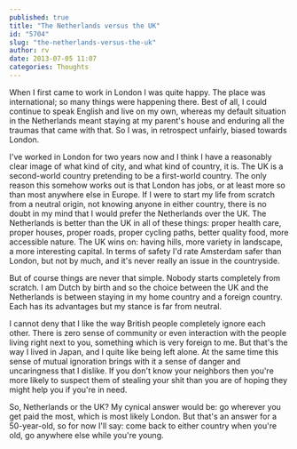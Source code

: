 ```yaml
---
published: true
title: "The Netherlands versus the UK"
id: "5704"
slug: "the-netherlands-versus-the-uk"
author: rv
date: 2013-07-05 11:07
categories: Thoughts
---
```

When I first came to work in London I was quite happy. The place was international; so many things were happening there. Best of all, I could continue to speak English and live on my own, whereas my default situation in the Netherlands meant staying at my parent's house and enduring all the traumas that came with that. So I was, in retrospect unfairly, biased towards London.

I've worked in London for two years now and I think I have a reasonably clear image of what kind of city, and what kind of country, it is. The UK is a second-world country pretending to be a first-world country. The only reason this somehow works out is that London has jobs, or at least more so than most anywhere else in Europe. If I were to start my life from scratch from a neutral origin, not knowing anyone in either country, there is no doubt in my mind that I would prefer the Netherlands over the UK. The Netherlands is better than the UK in all of these things: proper health care, proper houses, proper roads, proper cycling paths, better quality food, more accessible nature. The UK wins on: having hills, more variety in landscape, a more interesting capital. In terms of safety I'd rate Amsterdam safer than London, but not by much, and it's never really an issue in the countryside.

But of course things are never that simple. Nobody starts completely from scratch. I am Dutch by birth and so the choice between the UK and the Netherlands is between staying in my home country and a foreign country. Each has its advantages but my stance is far from neutral.

I cannot deny that I like the way British people completely ignore each other. There is zero sense of community or even interaction with the people living right next to you, something which is very foreign to me. But that's the way I lived in Japan, and I quite like being left alone. At the same time this sense of mutual ignoration brings with it a sense of danger and uncaringness that I dislike. If you don't know your neighbors then you're more likely to suspect them of stealing your shit than you are of hoping they might help you if you're in need.

So, Netherlands or the UK? My cynical answer would be: go wherever you get paid the most, which is most likely London. But that's an answer for a 50-year-old, so for now I'll say: come back to either country when you're old, go anywhere else while you're young.